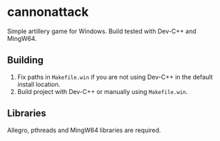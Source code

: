 # cannonattack

Simple artillery game for Windows.
Build tested with Dev-C++ and MingW64.

## Building

1. Fix paths in `Makefile.win` if you are not using Dev-C++ in the default install location.
2. Build project with Dev-C++ or manually using `Makefile.win`.

## Libraries

Allegro, pthreads and MingW64 libraries are required.
